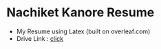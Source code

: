 # Nachiket Kanore Resume
 - My Resume using Latex (built on overleaf.com)
 - Drive Link : [click](https://drive.google.com/file/d/1nzllm6hJb9GNbpP_Fs8MK2m9APJdEpSO/view?usp=sharing)
